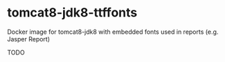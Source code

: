 # tomcat8-jdk8-ttffonts
Docker image for tomcat8-jdk8 with embedded fonts used in reports (e.g. Jasper Report)

TODO

